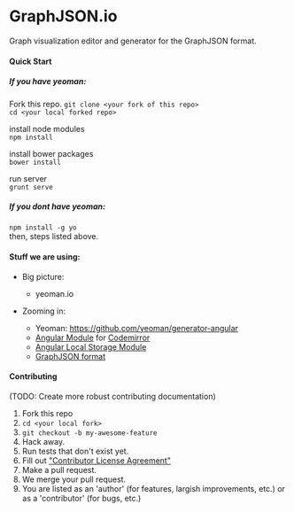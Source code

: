 GraphJSON.io
============

Graph visualization editor and generator for the GraphJSON format.

#### Quick Start

##### If you have yeoman:
Fork this repo.
`git clone <your fork of this repo>`    
`cd <your local forked repo>`    

install node modules    
`npm install`

install bower packages    
`bower install`

run server    
`grunt serve`

##### If you dont have yeoman:
`npm install -g yo`    
then,
steps listed above.    


#### Stuff we are using:
* Big picture:
    * yeoman.io

* Zooming in:
    * Yeoman: https://github.com/yeoman/generator-angular
    * [Angular Module](https://github.com/angular-ui/ui-codemirror) for [Codemirror](http://codemirror.net/)
    * [Angular Local Storage Module](https://github.com/grevory/angular-local-storage)
    * [GraphJSON format](https://github.com/GraphAlchemist/GraphJSON)
    
#### Contributing 
(TODO: Create more robust contributing documentation)
1. Fork this repo 
1. `cd <your local fork>` 
1. `git checkout -b my-awesome-feature`
1. Hack away.
1. Run tests that don't exist yet.
1. Fill out ["Contributor License Agreement"](https://docs.google.com/a/graphalchemist.com/forms/d/1xK8NWy86VXvrh8bRTe-HL964Q-bUn-nxcR6ZQJ5L_J0/viewform)
1. Make a pull request.
1. We merge your pull request.
1. You are listed as an 'author' (for features, largish improvements, etc.) or as a 'contributor' (for bugs, etc.)
